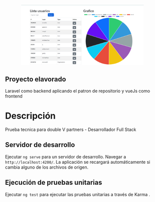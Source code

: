 <p align="center"><a href="https://github.com/jhonhenrybernal/doublevpartners-front/blob/main/src/assets/prueba.png?raw=true" target="_blank"><img src="https://github.com/jhonhenrybernal/doublevpartners-front/blob/main/src/assets/prueba.png?raw=true" width="400"></a></p>



## Proyecto elavorado 

Laravel como backend aplicando el patron de repositorio y vueJs como frontend

# Descripción

Prueba tecnica para double V partners - Desarrollador Full Stack 


## Servidor de desarrollo

Ejecutar `ng serve` para un servidor de desarrollo. Navegar a `http://localhost:4200/`. La aplicación se recargará automáticamente si cambia alguno de los archivos de origen.

## Ejecución de pruebas unitarias

Ejecutar `ng test` para ejecutar las pruebas unitarias a través de Karma .
